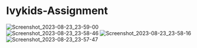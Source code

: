 # Ivykids-Assignment
![Screenshot_2023-08-23_23-59-00](https://github.com/ritesh2909/Ivykids-Assignment/assets/68393812/2bc1d508-a098-4f36-916e-199157895e2b)
![Screenshot_2023-08-23_23-58-46](https://github.com/ritesh2909/Ivykids-Assignment/assets/68393812/bd5fe980-21a2-45e8-b01d-20a3bad7c135)
![Screenshot_2023-08-23_23-58-16](https://github.com/ritesh2909/Ivykids-Assignment/assets/68393812/472227cc-1e72-4a90-9d7f-aec6ce9249a5)
![Screenshot_2023-08-23_23-57-47](https://github.com/ritesh2909/Ivykids-Assignment/assets/68393812/8db62aad-6eef-4e36-a00b-e55d54723c37)

